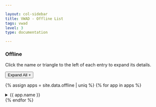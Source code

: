 ```yaml
---

layout: col-sidebar
title: VWAD - Offline List
tags: vwad
level: 3
type: documentation

---
```


<link href="assets/vwad.css" rel="stylesheet" type="text/css">

### Offline

Click the name or triangle to the left of each entry to expand its details.
<p>
<button id="expandButton" onclick="openAll()">Expand All +</button>

{% assign apps = site.data.offline | uniq %}
{% for app in apps %}
<details>
  <summary> {{ app.name }} </summary>
  <div class="app-entry">
    <a href="{{ app.url }}"> {{ app.name }} </a> <br>
    {% if app.author != "" and app.author != nil %}
      Author: {{ app.author }} <br>
    {% endif %}
    {% if app.notes != "" and app.notes != nil %}
      Notes: {{ app.notes }} <br>
    {% endif %}
    {% if app.references != empty and app.references != nil %} 
      Reference(s): <br>
      <div class="app-sub-list">
        {% for ref in app.references %}
          * <a href="{{ ref.url }}">{{ ref.name }}</a> <br>
        {% endfor %}
      </div>
    {% endif %}
    {% if app.technology != empty and app.technology != nil %}
      Technology(ies): <br>
      <div class="app-sub-list">
        {% for tech in app.technology %}
          * {{ tech }} <br>
        {% endfor %}
      </div>
    {% endif %}
  </div>
</details>
{% endfor %}

<script type='text/javascript'>
  // Fetch all the details element.
  var details = document.querySelectorAll("details");

  // Add the onclick listeners.
  details.forEach((targetDetail) => {
    targetDetail.addEventListener("click", () => {
      // Close all the details that are not targetDetail.
      details.forEach((detail) => {
        if (detail !== targetDetail) {
          detail.removeAttribute("open");
        }
      });
    });
  });
  
</script>
<script>
  var elems = document.getElementsByTagName("details");

  function openAll() {
    details.forEach((detail) => {detail.setAttribute("open", "true")});
    document.getElementById("expandButton").setAttribute( "onClick", "javascript: closeAll();" );
    document.getElementById("expandButton").innerHTML = "Collapse All -";
  }

  function closeAll() {
    details.forEach((detail) => {detail.removeAttribute("open")});
    document.getElementById("expandButton").setAttribute( "onClick", "javascript: openAll();" );
    document.getElementById("expandButton").innerHTML = "Expand All +";
  }
</script>
